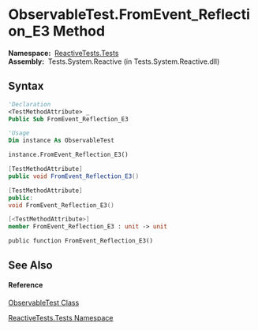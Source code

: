 # ObservableTest.FromEvent\_Reflection\_E3 Method

**Namespace:**  [ReactiveTests.Tests](ReactiveTests.Tests\ReactiveTests.Tests.md)  
**Assembly:**  Tests.System.Reactive (in Tests.System.Reactive.dll)

## Syntax

```vb
'Declaration
<TestMethodAttribute> _
Public Sub FromEvent_Reflection_E3
```

```vb
'Usage
Dim instance As ObservableTest

instance.FromEvent_Reflection_E3()
```

```csharp
[TestMethodAttribute]
public void FromEvent_Reflection_E3()
```

```c++
[TestMethodAttribute]
public:
void FromEvent_Reflection_E3()
```

```fsharp
[<TestMethodAttribute>]
member FromEvent_Reflection_E3 : unit -> unit 
```

```jscript
public function FromEvent_Reflection_E3()
```

## See Also

#### Reference

[ObservableTest Class](ObservableTest\ObservableTest.md)

[ReactiveTests.Tests Namespace](ReactiveTests.Tests\ReactiveTests.Tests.md)




